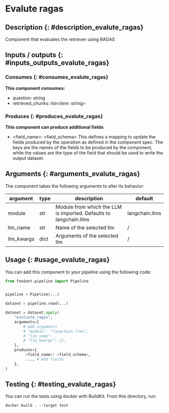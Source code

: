 # Evalute ragas

## Description {: #description_evalute_ragas}
Component that evaluates the retriever using RAGAS

## Inputs / outputs  {: #inputs_outputs_evalute_ragas}

### Consumes  {: #consumes_evalute_ragas}
**This component consumes:**

- question: string
- retrieved_chunks: list<item: string>





### Produces {: #produces_evalute_ragas}

**This component can produce additional fields**
- <field_name>: <field_schema>
This defines a mapping to update the fields produced by the operation as defined in the component spec.
The keys are the names of the fields to be produced by the component, while the values are 
the type of the field that should be used to write the output dataset.


## Arguments {: #arguments_evalute_ragas}

The component takes the following arguments to alter its behavior:

| argument | type | description | default |
| -------- | ---- | ----------- | ------- |
| module | str | Module from which the LLM is imported. Defaults to langchain.llms | langchain.llms |
| llm_name | str | Name of the selected llm | / |
| llm_kwargs | dict | Arguments of the selected llm | / |

## Usage {: #usage_evalute_ragas}

You can add this component to your pipeline using the following code:

```python
from fondant.pipeline import Pipeline


pipeline = Pipeline(...)

dataset = pipeline.read(...)

dataset = dataset.apply(
    "evaluate_ragas",
    arguments={
        # Add arguments
        # "module": "langchain.llms",
        # "llm_name": ,
        # "llm_kwargs": {},
    },
    produces={
         <field_name>: <field_schema>,
         ..., # Add fields
    },
)
```

## Testing {: #testing_evalute_ragas}

You can run the tests using docker with BuildKit. From this directory, run:
```
docker build . --target test
```
